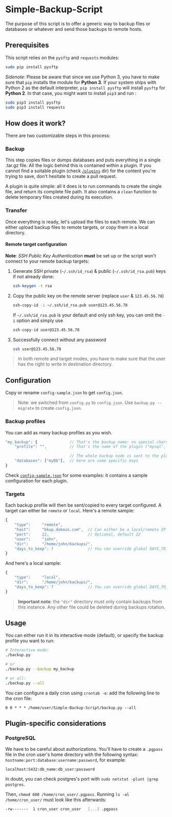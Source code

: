 # Simple-Backup-Script
The purpose of this script is to offer a generic way to backup files or databases or whatever and send those backups to remote hosts.

## Prerequisites
This script relies on the `pysftp` and `requests`  modules:

```bash
sudo pip install pysftp
```

*Sidenote*: Please be aware that since we use Python 3, you have to make sure that `pip` installs the module for **Python 3**.
If your system ships with Python 2 as the default interpreter, `pip install pysftp` will install `pysftp` for **Python 2**.
In that case, you might want to install `pip3` and run :

```bash
sudo pip3 install pysftp
sudo pip3 install requests
```


## How does it work?
There are two customizable steps in this process:

### Backup
This step copies files or dumps databases and puts everything in a single .tar.gz file.
All the logic behind this is contained within a plugin. If you cannot find a suitable plugin (check [`/plugins`](/plugins) dir)
for the content you're trying to save, don't hesitate to create a pull request.

A plugin is quite simple: all it does is to run commands to create the single file, and return its complete file path.
It also contains a `clean` function to delete temporary files created during its execution.

### Transfer
Once everything is ready, let's upload the files to each remote. We can either upload backup files to remote targets, or copy them in a local directory.

#### Remote target configuration
**Note**: *SSH Public Key Authentication* **must** be set up or the script won't connect to your remote backup targets:

1. Generate SSH private (`~/.ssh/id_rsa`) & public (`~/.ssh/id_rsa.pub`) keys if not already done:

    ```bash
    ssh-keygen -t rsa
    ```

2. Copy the public key on the remote server (replace `user` & `123.45.56.78`)

    ```bash
    ssh-copy-id -i ~/.ssh/id_rsa.pub user@123.45.56.78
    ```

    If `~/.ssh/id_rsa.pub` is your default and only ssh key, you can omit the `-i` option and simply use

    ```bash
    ssh-copy-id user@123.45.56.78
    ```

3. Successfully connect without any password

    ```bash
    ssh user@123.45.56.78
    ```

> In both remote and target modes, you have to make sure that the user has the right to write in destination directory.

## Configuration
Copy or rename `config-sample.json` to get `config.json`.

> Note: we switched from `config.py` to `config.json`. Use `backup.py --migrate` to create `config.json`.

### Backup profiles
You can add as many backup profiles as you wish.

```js
"my_backup": {              // That's the backup name: no special chars nor spaces please
    "profile": "",          // That's the name of the plugin ("mysql", "filesystem" or whatever)

                            // The whole backup node is sent to the plugin:
    "databases": ["myDb"],  // here are some specific keys
}
```

Check [`config-sample.json`](config-sample.json) for some examples: it contains a sample configuration for each plugin.

### Targets
Each backup profile will then be sent/copied to every target configured. A target can either be `remote` or `local`. Here's a remote sample:

```js
{
    "type":     "remote",
    "host":     "bkup.domain.com",  // Can either be a local/remote IP address
    "port":     22,                 // Optional, default 22
    "user":     "john",
    "dir":      "/home/john/backups/",
    "days_to_keep": 7               // You can override global DAYS_TO_KEEP for each target
}
```

And here's a local sample:

```js
{
    "type":     "local",
    "dir":      "/home/john/backups/",
    "days_to_keep": 7               // You can override global DAYS_TO_KEEP for each target
}
```

> **Important note**: the `"dir"` directory must only contain backups from this instance. Any other file could be deleted during backups rotation.

## Usage
You can either run it in its interactive mode (default), or specify the backup profile you want to run:

```bash
# Interactive mode:
./backup.py

# or
./backup.py --backup my_backup

# or all:
./backup.py --all
```

You can configure a daily cron using `crontab -e`: add the following line to the cron file:

```
0 0 * * * /home/user/Simple-Backup-Script/backup.py --all
```

## Plugin-specific considerations
### PostgreSQL
We have to be careful about authorizations. You'll have to create a `.pgpass` file in the cron user's home directory with the
following syntax: `hostname:port:database:username:password`, for example:

```
localhost:5432:db_name:db_user:password
```

In doubt, you can check postgres's port with `sudo netstat -plunt |grep postgres`.

Then, `chmod 600 /home/cron_user/.pgpass`. Running `ls -al /home/cron_user/` must look like this afterwards:

```bash
-rw-------  1 cron_user cron_user   [...] .pgpass
```
